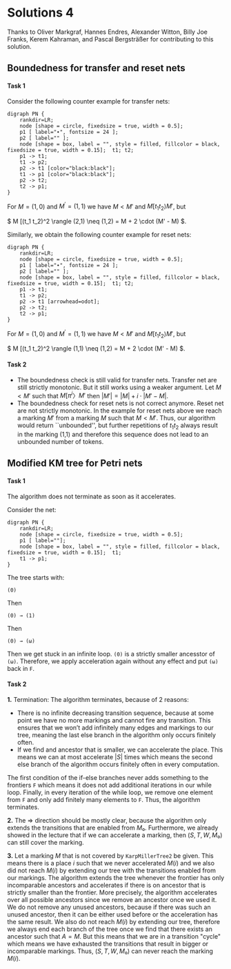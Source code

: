 # Solutions 4

Thanks to Oliver Markgraf, Hannes Endres, Alexander Witton, Billy Joe Franks, Kerem Kahraman, and Pascal Bergsträßer for contributing to this solution.

## Boundedness for transfer and reset nets

#### Task 1

Consider the following counter example for transfer nets:
```graphviz
digraph PN {
	rankdir=LR;
    node [shape = circle, fixedsize = true, width = 0.5];
    p1 [ label="∙", fontsize = 24 ];
    p2 [ label="" ];
    node [shape = box, label = "", style = filled, fillcolor = black, fixedsize = true, width = 0.15];  t1; t2;
    p1 -> t1;
    t1 -> p2;
    p2 -> t1 [color="black:black"];
    t1 -> p1 [color="black:black"];
    p2 -> t2;
    t2 -> p1;
}
```

For $M = (1,0)$ and $M^\prime = (1,1)$ we have $M < M'$ and $M [t_1 t_2 \rangle M'$, but

$
M [(t_1 t_2)^2 \rangle (2,1) \neq (1,2) = M + 2 \cdot  (M' - M)
$.

Similarly, we obtain the following counter example for reset nets:
```graphviz
digraph PN {
	rankdir=LR;
    node [shape = circle, fixedsize = true, width = 0.5];
    p1 [ label="∙", fontsize = 24 ];
    p2 [ label="" ];
    node [shape = box, label = "", style = filled, fillcolor = black, fixedsize = true, width = 0.15];  t1; t2;
    p1 -> t1;
    t1 -> p2;
    p2 -> t1 [arrowhead=odot];
    p2 -> t2;
    t2 -> p1;
}
```

For $M = (1,0)$ and $M^\prime = (1,1)$ we have $M < M'$ and $M [t_1 t_2 \rangle M'$, but

$
M [(t_1 t_2)^2 \rangle (1,1) \neq (1,2) = M + 2 \cdot  (M' - M)
$.


#### Task 2

* The boundedness check is still valid for transfer nets.
  Transfer net are still strictly monotonic.
  But it still works using a weaker argument.
  Let $M < M'$ such that $M [π^i〉M'$ then $|M'| = |M| + i⋅|M'-M|$.
* The boundedness check for reset nets is not correct anymore.
  Reset net are not strictly monotonic.
  In the example for reset nets above we reach a marking $M'$ from a marking $M$ such that $M < M'$.
  Thus, our algorithm would return ``unbounded'', but further repetitions of $t_1 t_2$ always result in the marking (1,1) and therefore this sequence does not lead to an unbounded number of tokens. 

## Modified KM tree for Petri nets

#### Task 1

The algorithm does not terminate as soon as it accelerates.

Consider the net:
```graphviz
digraph PN {
	rankdir=LR;
    node [shape = circle, fixedsize = true, width = 0.5];
    p1 [ label=""];
    node [shape = box, label = "", style = filled, fillcolor = black, fixedsize = true, width = 0.15];  t1;
    t1 -> p1;
}
```

The tree starts with:
```
(0)
```
Then
```
(0) → (1)
```
Then
```
(0) → (ω)
```
Then we get stuck in an infinite loop.
`(0)` is a strictly smaller ancesstor of `(ω)`.
Therefore, we apply acceleration again without any effect and put `(ω)` back in `F`.


#### Task 2

__1.__
Termination: The algorithm terminates, because of 2 reasons:
* There is no infinite decreasing transition sequence, because at some point we have no more markings and cannot fire any transition.
  This ensures that we won’t add infinitely many edges and markings to our tree, meaning the last else branch in the algorithm only occurs finitely often.
* If we find and ancestor that is smaller, we can accelerate the place.
  This means we can at most accelerate $|S|$ times which means the second else branch of the algorithm occurs finitely often in every computation.

The first condition of the if-else branches never adds something to the frontiers `F` which means it does not add additional iterations in our while loop.
Finally, in every iteration of the while loop, we remove one element from `F` and only add finitely many elements to `F`.
Thus, the algorithm terminates.

__2.__
The $\Rightarrow$ direction should be mostly clear, because the algorithm only extends the transitions that are enabled from $M₀$.
 Furthermore, we already showed in the lecture that if we can accelerate a marking, then $(S,T,W,M₀)$ can still cover the marking.

__3.__
Let a marking $M$ that is not covered by `KarpMillerTree2` be given.
This means there is a place $i$ such that we never accelerated $M(i)$ and we also did not reach $M(i)$ by extending our tree with the transitions enabled from our markings.
The algorithm extends the tree whenever the frontier has only incomparable ancestors and accelerates if there is on ancestor that is strictly smaller than the frontier.
More precisely, the algorithm accelerates over all possible ancestors since we remove an ancestor once we used it.
We do not remove any unused ancestors, because if there was such an unused ancestor, then it can be either used before or the acceleration has the same result.
We also do not reach $M(i)$ by extending our tree, therefore we always end each branch of the tree once we find that there exists an ancestor such that $A = M$.
But this means that we are in a transition "cycle" which means we have exhausted the transitions that result in bigger or incomparable markings.
Thus, $(S,T,W,M₀)$ can never reach the marking $M(i)$.
